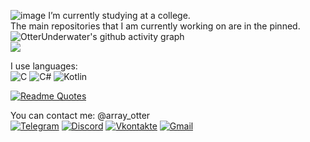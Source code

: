 ![image](https://github.com/OtterUnderwater/OtterUnderwater/assets/130929560/d96a4794-a7c3-4cfa-85f0-ed770f8e4aad)
I’m currently studying at a college.  
The main repositories that I am currently working on are in the pinned.  
![OtterUnderwater's github activity graph](https://github-readme-activity-graph.vercel.app/graph?username=OtterUnderwater&theme=merko&line=859f6c&point=abbd9a)  
![](https://komarev.com/ghpvc/?username=OtterUnderwater&color=abbd9a&abbreviated=true&style=for-the-badge)   

I use languages:  
![C](https://img.shields.io/badge/c-%2300599C.svg?style=for-the-badge&logo=c&logoColor=white)
![C#](https://img.shields.io/badge/c%23-%23239120.svg?style=for-the-badge&logo=csharp&logoColor=white)
![Kotlin](https://img.shields.io/badge/kotlin-%237F52FF.svg?style=for-the-badge&logo=kotlin&logoColor=white)

[![Readme Quotes](https://quotes-github-readme.vercel.app/api?type=horizontal&theme=dark)](https://github.com/piyushsuthar/github-readme-quotes)  

You can contact me: @array_otter  
[![Telegram](https://img.shields.io/badge/Telegram-2CA5E0?style=for-the-badge&logo=telegram&logoColor=white)](https://t.me/array_otter)
[![Discord](https://img.shields.io/badge/Discord-%235865F2.svg?style=for-the-badge&logo=discord&logoColor=white)](https://discord.com)
[![Vkontakte](https://img.shields.io/badge/-Vkontakte-003f5c?style=for-the-badge&logo=Vk)](https://vk.com/array_otter)
[![Gmail](https://img.shields.io/badge/Gmail-D14836?style=for-the-badge&logo=gmail&logoColor=white)](teo2005@bk.ru)
